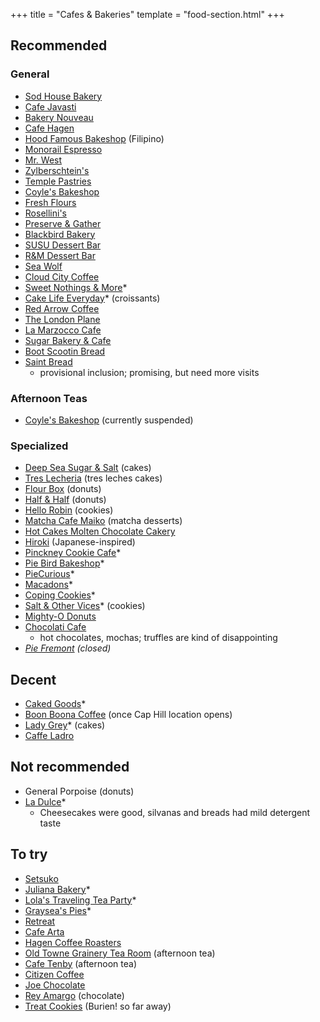 +++
title = "Cafes & Bakeries"
template = "food-section.html"
+++

## Recommended
### General
- [Sod House Bakery](https://sodhousebakery.square.site/)
- [Cafe Javasti](https://javasti.com/)
- [Bakery Nouveau](https://bakerynouveau.com/)
- [Cafe Hagen](https://www.cafehagen.com/)
- [Hood Famous Bakeshop](https://www.hoodfamousbakeshop.com/) (Filipino)
- [Monorail Espresso](https://monorailespresso.com/)
- [Mr. West](https://mrwestcafebar.com/)
- [Zylberschtein's](https://www.zylberschtein.com/)
- [Temple Pastries](https://www.templepastries.com/)
- [Coyle's Bakeshop](https://www.coylesbakeshop.com/)
- [Fresh Flours](https://www.freshfloursseattle.com/)
- [Rosellini's](https://rosellinis.com/)
- [Preserve & Gather](https://www.preserveandgather.com/)
- [Blackbird Bakery](https://blackbirdbakery.com/)
- [SUSU Dessert Bar](https://www.instagram.com/sususeattle)
- [R&M Dessert Bar](https://www.rmdessertbar.com/)
- [Sea Wolf](https://www.seawolfbakers.com/)
- [Cloud City Coffee](https://www.cloudcitycoffee.com/)
- [Sweet Nothings & More](https://www.sweetnothingsandmore.com/)*
- [Cake Life Everyday](https://www.cakelifeeveryday.com/)* (croissants)
- [Red Arrow Coffee](https://www.redarrowcoffee.com/)
- [The London Plane](https://www.thelondonplaneseattle.com/)
- [La Marzocco Cafe](https://lamarzoccousa.com/locations/cafe/)
- [Sugar Bakery & Cafe](https://sugarbakerycafe.com/)
- [Boot Scootin Bread](https://boot-scootin-bread.square.site/)
- [Saint Bread](https://www.saintbread.com/)
    - provisional inclusion; promising, but need more visits

### Afternoon Teas
- [Coyle's Bakeshop](https://www.coylesbakeshop.com/) (currently suspended)

### Specialized
- [Deep Sea Sugar & Salt](https://deepseasugar.square.site/) (cakes)
- [Tres Lecheria](https://www.treslecheria.com/) (tres leches cakes)
- [Flour Box](https://www.theflourboxseattle.com/) (donuts)
- [Half & Half](https://www.halfandhalfdoughnuts.com/) (donuts)
- [Hello Robin](https://www.hellorobincookies.com/) (cookies)
- [Matcha Cafe Maiko](https://www.matchacafe-maiko.com/eng/) (matcha desserts)
- [Hot Cakes Molten Chocolate Cakery](https://getyourhotcakes.com/)
- [Hiroki](https://www.instagram.com/hirokidesserts) (Japanese-inspired)
- [Pinckney Cookie Cafe](https://lovethesecookies.com/)*
- [Pie Bird Bakeshop](https://www.piebirdbakeshop.com/)*
- [PieCurious](https://www.instagram.com/piecurious.seattle/)*
- [Macadons](https://macadons.com)*
- [Coping Cookies](https://copingcookies.com/)*
- [Salt & Other Vices](https://saltandothervices.com/)* (cookies)
- [Mighty-O Donuts](https://www.mightyo.com/)
- [Chocolati Cafe](https://chocolati.com/)
    - hot chocolates, mochas; truffles are kind of disappointing
- _[Pie Fremont](https://www.yelp.com/biz/pie-seattle) (closed)_

## Decent
- [Caked Goods](https://www.cakedgoods.com/)*
- [Boon Boona Coffee](https://www.boonboonacoffee.com/) (once Cap Hill location opens)
- [Lady Grey](https://www.ladygreyseattle.com/)* (cakes)
- [Caffe Ladro](https://www.caffeladro.com/)

## Not recommended
- General Porpoise (donuts)
- [La Dulce](https://www.ladulceseattle.com/)*
    - Cheesecakes were good, silvanas and breads had mild detergent taste

## To try
- [Setsuko](https://setsukopastry.com/)
- [Juliana Bakery](https://julianabakery.com/)*
- [Lola's Traveling Tea Party](https://www.instagram.com/lolastravelingteaparty)*
- [Graysea's Pies](https://grayseaspies.squarespace.com/)*
- [Retreat](https://retreat-greenlake.com/)
- [Cafe Arta](https://www.cafearta.com/)
- [Hagen Coffee Roasters](https://www.hagencoffeeroasters.com/)
- [Old Towne Grainery Tea Room](https://oldtowngrainerytearoom.com/) (afternoon tea)
- [Cafe Tenby](https://www.cafetenby.com/high-tea) (afternoon tea)
- [Citizen Coffee](https://www.citizencoffee.com/)
- [Joe Chocolate](https://joechocolateco.com/pages/joecafe)
- [Rey Amargo](https://www.reyamargo.us/) (chocolate)
- [Treat Cookies](https://www.treatcookies.com/) (Burien! so far away)
